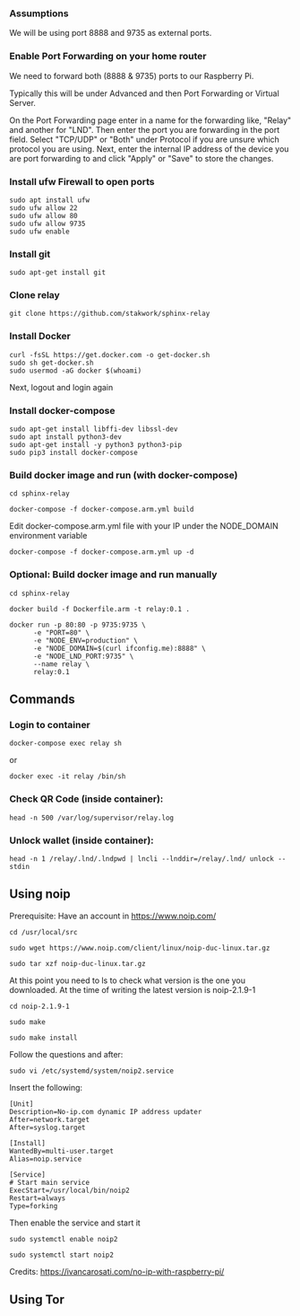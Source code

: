### Assumptions

We will be using port 8888 and 9735 as external ports.

### Enable Port Forwarding on your home router

We need to forward both (8888 & 9735) ports to our Raspberry Pi.

Typically this will be under Advanced and then Port Forwarding or Virtual Server.

On the Port Forwarding page enter in a name for the forwarding like, "Relay" and another for "LND". Then enter the port you are forwarding in the port field. Select "TCP/UDP" or "Both" under Protocol if you are unsure which protocol you are using. Next, enter the internal IP address of the device you are port forwarding to and click "Apply" or "Save" to store the changes.

### Install ufw Firewall to open ports
```
sudo apt install ufw
sudo ufw allow 22
sudo ufw allow 80
sudo ufw allow 9735
sudo ufw enable
```

### Install git
```
sudo apt-get install git
```

### Clone relay
```
git clone https://github.com/stakwork/sphinx-relay
```

### Install Docker
```
curl -fsSL https://get.docker.com -o get-docker.sh
sudo sh get-docker.sh
sudo usermod -aG docker $(whoami)
```

Next, logout and login again

### Install docker-compose
```
sudo apt-get install libffi-dev libssl-dev
sudo apt install python3-dev
sudo apt-get install -y python3 python3-pip
sudo pip3 install docker-compose
```

### Build docker image and run (with docker-compose)
```
cd sphinx-relay

docker-compose -f docker-compose.arm.yml build
```

Edit docker-compose.arm.yml file with your IP under the NODE_DOMAIN environment variable

```
docker-compose -f docker-compose.arm.yml up -d
```

### Optional: Build docker image and run manually
```
cd sphinx-relay

docker build -f Dockerfile.arm -t relay:0.1 .

docker run -p 80:80 -p 9735:9735 \
      -e "PORT=80" \
      -e "NODE_ENV=production" \
      -e "NODE_DOMAIN=$(curl ifconfig.me):8888" \
      -e "NODE_LND_PORT:9735" \
      --name relay \
      relay:0.1
```

## Commands

### Login to container

```
docker-compose exec relay sh
```
or
```
docker exec -it relay /bin/sh
```

### Check QR Code (inside container):
```
head -n 500 /var/log/supervisor/relay.log
```

### Unlock wallet (inside container):

```
head -n 1 /relay/.lnd/.lndpwd | lncli --lnddir=/relay/.lnd/ unlock --stdin
```

## Using noip

Prerequisite: Have an account in https://www.noip.com/

```
cd /usr/local/src

sudo wget https://www.noip.com/client/linux/noip-duc-linux.tar.gz

sudo tar xzf noip-duc-linux.tar.gz
```

At this point you need to ls to check what version is the one you downloaded. At the time of writing the latest version is noip-2.1.9-1

```
cd noip-2.1.9-1

sudo make

sudo make install
```

Follow the questions and after:

```
sudo vi /etc/systemd/system/noip2.service
```

Insert the following:

```
[Unit]
Description=No-ip.com dynamic IP address updater
After=network.target
After=syslog.target

[Install]
WantedBy=multi-user.target
Alias=noip.service

[Service]
# Start main service
ExecStart=/usr/local/bin/noip2
Restart=always
Type=forking
```

Then enable the service and start it

```
sudo systemctl enable noip2

sudo systemctl start noip2
```

Credits: https://ivancarosati.com/no-ip-with-raspberry-pi/

## Using Tor



